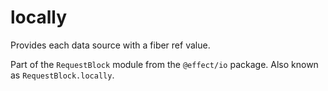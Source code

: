 # locally

Provides each data source with a fiber ref value.

Part of the `RequestBlock` module from the `@effect/io` package. Also known as `RequestBlock.locally`.
